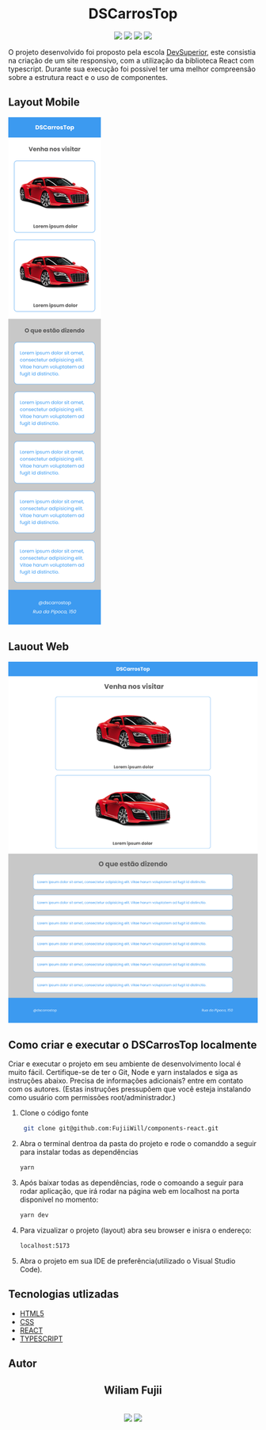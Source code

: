 <h1 align="center">DSCarrosTop</h1>

<div align="center">
  <img src="https://img.shields.io/badge/React-20232A?style=for-the-badge&logo=react&logoColor=61DAFB">
  <img src="https://img.shields.io/badge/TypeScript-007ACC?style=for-the-badge&logo=typescript&logoColor=white">
  <img src="https://img.shields.io/badge/HTML5-E34F26?style=for-the-badge&logo=html5&logoColor=white"/>
  <img src="https://img.shields.io/badge/CSS3-1572B6?style=for-the-badge&logo=css3&logoColor=white">  
</div>

O projeto desenvolvido foi proposto pela escola [DevSuperior](https://devsuperior.com.br/), este consistia na criação de um site responsivo, com a utilização da biblioteca React com typescript. Durante sua execução foi possivel ter uma melhor compreensão sobre a estrutura react e o uso de componentes.

## Layout Mobile

![mobile](https://github.com/FujiiWill/assets/blob/main/DSCarrosTop/mobile.png)


## Lauout Web

![web](https://github.com/FujiiWill/assets/blob/main/DSCarrosTop/web.png)

## Como criar e executar o DSCarrosTop localmente

Criar e executar o projeto em seu ambiente de desenvolvimento local é muito fácil. Certifique-se de ter o Git, Node e yarn instalados e siga as instruções abaixo. Precisa de informações adicionais? entre em contato com os autores.
(Estas instruções pressupõem que você esteja instalando como usuário com permissões root/administrador.)

1. Clone o código fonte

   ```bash
    git clone git@github.com:FujiiWill/components-react.git
   ```

2. Abra o terminal dentroa da pasta do projeto e rode o comanddo a seguir para instalar todas as dependências
   ```bash
   yarn 
   ```
3. Após baixar todas as dependências, rode o comoando a seguir para rodar aplicação, que irá rodar na página web em localhost na porta disponivel no momento:
   ```bash
   yarn dev
   ```

4. Para vizualizar o projeto (layout) abra seu browser e inisra o endereço:
   ```bash
   localhost:5173
   ```

5. Abra o projeto em sua IDE de preferência(utilizado o Visual Studio Code).


## Tecnologias utlizadas

- [HTML5](https://developer.mozilla.org/en-US/docs/Glossary/HTML5)
- [CSS](https://developer.mozilla.org/en-US/docs/Web/CSS)
- [REACT](https://reactjs.org/docs/getting-started.html)
- [TYPESCRIPT](https://www.typescriptlang.org/docs/)

## Autor

   <div align="center">
   <h2>Wiliam Fujii</h2>
     
   </div>
   </br>
   <div align="center">
      <a href = "mailto:fujiiwiliam@gmail.com"><img src="https://img.shields.io/badge/-Gmail-%23333?style=for-the-badge&logo=gmail&logoColor=white" target="_blank"></a>
      <a href="https://www.linkedin.com/in/wiliam-fujii-5b16a719" target="_blank"><img src="https://img.shields.io/badge/-LinkedIn-%230077B5?style=for-the-badge&logo=linkedin&logoColor=white" target="_blank"></a>
   </div>

